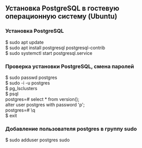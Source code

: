 ## Установка PostgreSQL в гостевую операционную систему (Ubuntu) ##

### Установка PostgreSQL ###
$ sudo apt update  
$ sudo apt install postgresql postgresql-contrib  
$ sudo systemctl start postgresql.service  

### Проверка установки PostgreSQL, смена паролей ###
$ sudo passwd postgres  
$ sudo -i -u postgres  
$ pg_lsclusters  
$ psql  
postgres=# select * from version();  
alter user postgres with password 'p';  
postgres=# \q  
$ exit  

### Добавление пользователя postgres в группу sudo ###
$ sudo adduser postgres sudo  
